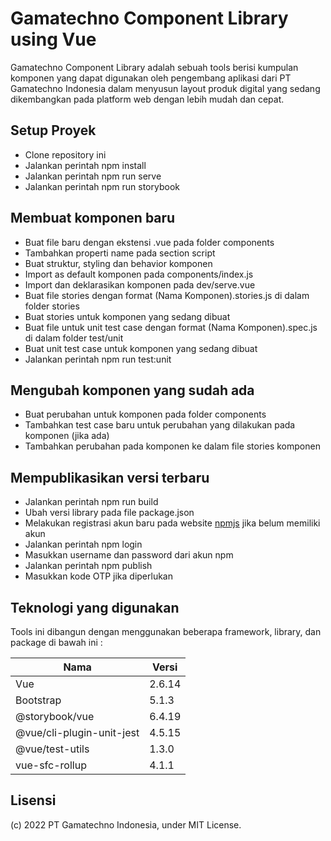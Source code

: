# Gamatechno Component Library using Vue

Gamatechno Component Library adalah sebuah tools berisi kumpulan komponen yang dapat digunakan oleh pengembang aplikasi dari PT Gamatechno Indonesia dalam menyusun layout produk digital yang sedang dikembangkan pada platform web dengan lebih mudah dan cepat.

## Setup Proyek

- Clone repository ini
- Jalankan perintah npm install
- Jalankan perintah npm run serve
- Jalankan perintah npm run storybook

## Membuat komponen baru

- Buat file baru dengan ekstensi .vue pada folder components
- Tambahkan properti name pada section script
- Buat struktur, styling dan behavior komponen
- Import as default komponen pada components/index.js
- Import dan deklarasikan komponen pada dev/serve.vue
- Buat file stories dengan format (Nama Komponen).stories.js di dalam folder stories
- Buat stories untuk komponen yang sedang dibuat
- Buat file untuk unit test case dengan format (Nama Komponen).spec.js di dalam folder test/unit
- Buat unit test case untuk komponen yang sedang dibuat
- Jalankan perintah npm run test:unit

## Mengubah komponen yang sudah ada

- Buat perubahan untuk komponen pada folder components
- Tambahkan test case baru untuk perubahan yang dilakukan pada komponen (jika ada)
- Tambahkan perubahan pada komponen ke dalam file stories komponen

## Mempublikasikan versi terbaru

- Jalankan perintah npm run build
- Ubah versi library pada file package.json
- Melakukan registrasi akun baru pada website [npmjs](https://www.npmjs.com/) jika belum memiliki akun
- Jalankan perintah npm login
- Masukkan username dan password dari akun npm
- Jalankan perintah npm publish
- Masukkan kode OTP jika diperlukan

## Teknologi yang digunakan

Tools ini dibangun dengan menggunakan beberapa framework, library, dan package di bawah ini :

| Nama                      | Versi  |
| ------------------------- | ------ |
| Vue                       | 2.6.14 |
| Bootstrap                 | 5.1.3  |
| @storybook/vue            | 6.4.19 |
| @vue/cli-plugin-unit-jest | 4.5.15 |
| @vue/test-utils           | 1.3.0  |
| vue-sfc-rollup            | 4.1.1  |

## Lisensi

(c) 2022 PT Gamatechno Indonesia, under MIT License.
